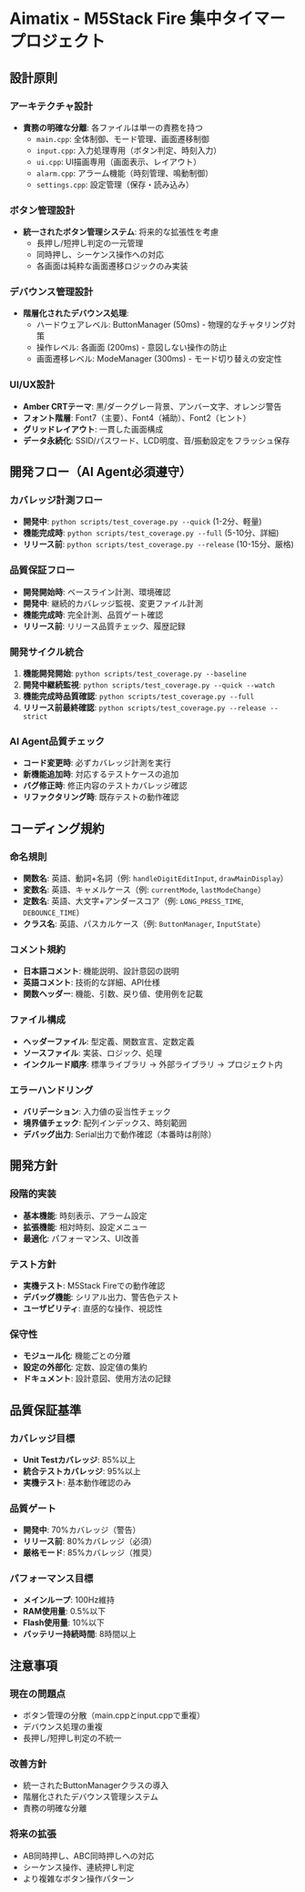 # Aimatix - M5Stack Fire 集中タイマー プロジェクト

## 設計原則

### アーキテクチャ設計
- **責務の明確な分離**: 各ファイルは単一の責務を持つ
  - `main.cpp`: 全体制御、モード管理、画面遷移制御
  - `input.cpp`: 入力処理専用（ボタン判定、時刻入力）
  - `ui.cpp`: UI描画専用（画面表示、レイアウト）
  - `alarm.cpp`: アラーム機能（時刻管理、鳴動制御）
  - `settings.cpp`: 設定管理（保存・読み込み）

### ボタン管理設計
- **統一されたボタン管理システム**: 将来的な拡張性を考慮
  - 長押し/短押し判定の一元管理
  - 同時押し、シーケンス操作への対応
  - 各画面は純粋な画面遷移ロジックのみ実装

### デバウンス管理設計
- **階層化されたデバウンス処理**:
  - ハードウェアレベル: ButtonManager (50ms) - 物理的なチャタリング対策
  - 操作レベル: 各画面 (200ms) - 意図しない操作の防止
  - 画面遷移レベル: ModeManager (300ms) - モード切り替えの安定性

### UI/UX設計
- **Amber CRTテーマ**: 黒/ダークグレー背景、アンバー文字、オレンジ警告
- **フォント階層**: Font7（主要）、Font4（補助）、Font2（ヒント）
- **グリッドレイアウト**: 一貫した画面構成
- **データ永続化**: SSID/パスワード、LCD明度、音/振動設定をフラッシュ保存

## 開発フロー（AI Agent必須遵守）

### カバレッジ計測フロー
- **開発中**: `python scripts/test_coverage.py --quick` (1-2分、軽量)
- **機能完成時**: `python scripts/test_coverage.py --full` (5-10分、詳細)
- **リリース前**: `python scripts/test_coverage.py --release` (10-15分、厳格)

### 品質保証フロー
- **開発開始時**: ベースライン計測、環境確認
- **開発中**: 継続的カバレッジ監視、変更ファイル計測
- **機能完成時**: 完全計測、品質ゲート確認
- **リリース前**: リリース品質チェック、履歴記録

### 開発サイクル統合
1. **機能開発開始**: `python scripts/test_coverage.py --baseline`
2. **開発中継続監視**: `python scripts/test_coverage.py --quick --watch`
3. **機能完成時品質確認**: `python scripts/test_coverage.py --full`
4. **リリース前最終確認**: `python scripts/test_coverage.py --release --strict`

### AI Agent品質チェック
- **コード変更時**: 必ずカバレッジ計測を実行
- **新機能追加時**: 対応するテストケースの追加
- **バグ修正時**: 修正内容のテストカバレッジ確認
- **リファクタリング時**: 既存テストの動作確認

## コーディング規約

### 命名規則
- **関数名**: 英語、動詞+名詞（例: `handleDigitEditInput`, `drawMainDisplay`）
- **変数名**: 英語、キャメルケース（例: `currentMode`, `lastModeChange`）
- **定数名**: 英語、大文字+アンダースコア（例: `LONG_PRESS_TIME`, `DEBOUNCE_TIME`）
- **クラス名**: 英語、パスカルケース（例: `ButtonManager`, `InputState`）

### コメント規約
- **日本語コメント**: 機能説明、設計意図の説明
- **英語コメント**: 技術的な詳細、API仕様
- **関数ヘッダー**: 機能、引数、戻り値、使用例を記載

### ファイル構成
- **ヘッダーファイル**: 型定義、関数宣言、定数定義
- **ソースファイル**: 実装、ロジック、処理
- **インクルード順序**: 標準ライブラリ → 外部ライブラリ → プロジェクト内

### エラーハンドリング
- **バリデーション**: 入力値の妥当性チェック
- **境界値チェック**: 配列インデックス、時刻範囲
- **デバッグ出力**: Serial出力で動作確認（本番時は削除）

## 開発方針

### 段階的実装
- **基本機能**: 時刻表示、アラーム設定
- **拡張機能**: 相対時刻、設定メニュー
- **最適化**: パフォーマンス、UI改善

### テスト方針
- **実機テスト**: M5Stack Fireでの動作確認
- **デバッグ機能**: シリアル出力、警告色テスト
- **ユーザビリティ**: 直感的な操作、視認性

### 保守性
- **モジュール化**: 機能ごとの分離
- **設定の外部化**: 定数、設定値の集約
- **ドキュメント**: 設計意図、使用方法の記録

## 品質保証基準

### カバレッジ目標
- **Unit Testカバレッジ**: 85%以上
- **統合テストカバレッジ**: 95%以上
- **実機テスト**: 基本動作確認のみ

### 品質ゲート
- **開発中**: 70%カバレッジ（警告）
- **リリース前**: 80%カバレッジ（必須）
- **厳格モード**: 85%カバレッジ（推奨）

### パフォーマンス目標
- **メインループ**: 100Hz維持
- **RAM使用量**: 0.5%以下
- **Flash使用量**: 10%以下
- **バッテリー持続時間**: 8時間以上

## 注意事項

### 現在の問題点
- ボタン管理の分散（main.cppとinput.cppで重複）
- デバウンス処理の重複
- 長押し/短押し判定の不統一

### 改善方針
- 統一されたButtonManagerクラスの導入
- 階層化されたデバウンス管理システム
- 責務の明確な分離

### 将来の拡張
- AB同時押し、ABC同時押しへの対応
- シーケンス操作、連続押し判定
- より複雑なボタン操作パターン 
